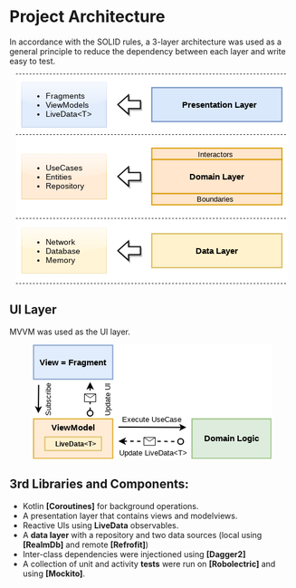 # Project Architecture 

In accordance with the SOLID rules, a 3-layer architecture was used as a general principle to reduce the dependency between each layer and write easy to test.
<p align="center">
<img src="https://raw.githubusercontent.com/eozbaysar/git_repo_listing_app/master/RepoApp/summary/clean_architecture_reloaded_layers.png" alt="Repo App Architecture"/>
</p>

## UI Layer

MVVM was used as the UI layer.
<p align="center">
<img src="https://raw.githubusercontent.com/eozbaysar/git_repo_listing_app/master/RepoApp/summary/clean_architecture_reloaded_mvvm_app.png" alt="Repo App UI Architecture"/>
</p>


## 3rd Libraries and Components:

*   Kotlin **[Coroutines]** for background operations.
*   A presentation layer that contains views and modelviews.
*   Reactive UIs using **LiveData** observables.
*   A **data layer** with a repository and two data sources (local using **[RealmDb]** and remote **[Refrofit]**)
*   Inter-class dependencies were injectioned using **[Dagger2]**
*   A collection of unit and activity **tests** were run on **[Robolectric]** and using **[Mockito]**.



